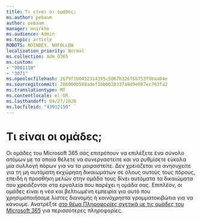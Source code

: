 ```yaml
---
title: Τι είναι οι ομάδες;
ms.author: pebaum
author: pebaum
manager: mnirkhe
ms.audience: Admin
ms.topic: article
ROBOTS: NOINDEX, NOFOLLOW
localization_priority: Normal
ms.collection: Adm_O365
ms.custom:
- "9001110"
- "3071"
ms.openlocfilehash: 1679f1b0452314395c5067b326f6b753f9baa84e
ms.sourcegitcommit: 286000b588adef1bbbb28337a9d9e087ec783fa2
ms.translationtype: MT
ms.contentlocale: el-GR
ms.lasthandoff: 04/27/2020
ms.locfileid: "43912150"
---
```

# <a name="what-are-groups"></a>Τι είναι οι ομάδες;

Οι ομάδες του Microsoft 365 σάς επιτρέπουν να επιλέξετε ένα σύνολο ατόμων με τα οποία θέλετε να συνεργαστείτε και να ρυθμίσετε εύκολα μια συλλογή πόρων για να τα μοιραστείτε. Δεν χρειάζεται να ανησυχείτε για τη μη αυτόματη εκχώρηση δικαιωμάτων σε όλους αυτούς τους πόρους, επειδή η προσθήκη μελών στην ομάδα τους δίνει αυτόματα τα δικαιώματα που χρειάζονται στα εργαλεία που παρέχει η ομάδα σας. Επιπλέον, οι ομάδες είναι η νέα και βελτιωμένη εμπειρία για αυτό που χρησιμοποιήσαμε λίστες διανομής ή κοινόχρηστα γραμματοκιβώτια για να κάνουμε.  Ανατρέξτε [στο θέμα Πληροφορίες σχετικά με τις ομάδες του Microsoft 365](https://support.office.com/article/b565caa1-5c40-40ef-9915-60fdb2d97fa2) για περισσότερες πληροφορίες. 